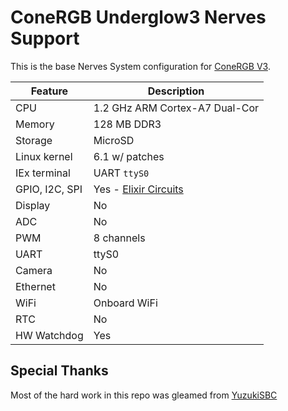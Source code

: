 # ConeRGB Underglow3 Nerves Support

This is the base Nerves System configuration for [ConeRGB V3](https://github.com/connorrigby/underglow3).


| Feature              | Description                     |
| -------------------- | ------------------------------- |
| CPU                  | 1.2 GHz ARM Cortex-A7 Dual-Cor  |
| Memory               | 128 MB DDR3                     |
| Storage              | MicroSD                         |
| Linux kernel         | 6.1 w/ patches                  |
| IEx terminal         | UART `ttyS0`                    |
| GPIO, I2C, SPI       | Yes - [Elixir Circuits](https://github.com/elixir-circuits) |
| Display              | No                              |
| ADC                  | No                              |
| PWM                  | 8 channels                      |
| UART                 | ttyS0                           |
| Camera               | No                              |
| Ethernet             | No                              |
| WiFi                 | Onboard WiFi                    |
| RTC                  | No                              |
| HW Watchdog          | Yes                             |

## Special Thanks

Most of the hard work in this repo was gleamed from [YuzukiSBC](https://github.com/YuzukiHD/Buildroot-YuzukiSBC)

